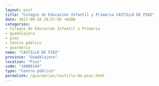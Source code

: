 ```yaml
---
layout: post
title: "Colegio de Educación Infantil y Primaria CASTILLO DE PIOZ"
date: 2017-09-20 20:57:05 +0200
categories:
- Colegio de Educación Infantil y Primaria
- guadalajara
- pioz
- Centro público
- guarderia
name: "CASTILLO DE PIOZ"
province: "Guadalajara"
location: "Pioz"
code: "19008149"
type: "Centro público"
permalink: /guarderias/castillo-de-pioz.html
---
```

